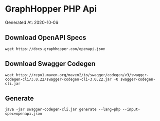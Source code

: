 # GraphHopper PHP Api

Generated At: 2020-10-06

## Download OpenAPI Specs

`wget https://docs.graphhopper.com/openapi.json`

## Download Swagger Codegen

`wget https://repo1.maven.org/maven2/io/swagger/codegen/v3/swagger-codegen-cli/3.0.22/swagger-codegen-cli-3.0.22.jar -O swagger-codegen-cli.jar`

## Generate

`java -jar swagger-codegen-cli.jar generate --lang=php --input-spec=openapi.json`
